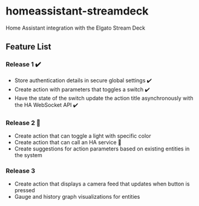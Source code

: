 # homeassistant-streamdeck
Home Assistant integration with the Elgato Stream Deck

## Feature List
### Release 1 :heavy_check_mark:
- Store authentication details in secure global settings :heavy_check_mark:
- Create action with parameters that toggles a switch :heavy_check_mark:
- Have the state of the switch update the action title asynchronously with the HA WebSocket API :heavy_check_mark:

### Release 2 :construction:	
- Create action that can toggle a light with specific color
- Create action that can call an HA service :construction:
- Create suggestions for action parameters based on existing entities in the system

### Release 3
- Create action that displays a camera feed that updates when button is pressed
- Gauge and history graph visualizations for entities
